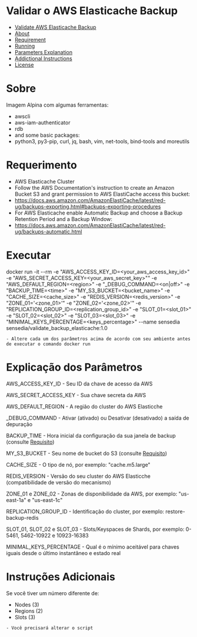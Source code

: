 # Validar o AWS Elasticache Backup

<!-- TOC -->

- [Validate AWS Elasticache Backup](#validate-aws-elasticache-backup)
- [About](#about)
- [Requirement](#requirement)
- [Running](#running)
- [Parameters Explanation](#parameters-explanation)
- [Addictional Instructions](#addictional-instructions)
- [License](#license)

<!-- TOC -->

# Sobre

Imagem Alpina com algumas ferramentas:

- awscli
- aws-iam-authenticator
- rdb
- and some basic packages:
- python3, py3-pip, curl, jq, bash, vim, net-tools, bind-tools and moreutils

# Requerimento

- AWS Elasticache Cluster
- Follow the AWS Documentation's instruction to create an Amazon Bucket S3 and grant permission to AWS ElastiCache access this bucket:
- https://docs.aws.amazon.com/AmazonElastiCache/latest/red-ug/backups-exporting.html#backups-exporting-procedures
- For AWS Elasticache enable Automatic Backup and choose a Backup Retention Period and a Backup Window:
- https://docs.aws.amazon.com/AmazonElastiCache/latest/red-ug/backups-automatic.html

# Executar

docker run -it --rm -e "AWS_ACCESS_KEY_ID=\<your_aws_access_key_id>" -e "AWS_SECRET_ACCESS_KEY=\<your_aws_secret_key>"" -e "AWS_DEFAULT_REGION=\<region>" -e "_DEBUG_COMMAND=<on|off>" -e "BACKUP_TIME=\<time>" -e "MY_S3_BUCKET=\<bucket_name>" -e "CACHE_SIZE=\<cache_size>" -e "REDIS_VERSION=\<redis_version>" -e "ZONE_01='<zone_01>'" -e "ZONE_02='<zone_02>'" -e "REPLICATION_GROUP_ID=\<replication_group_id>" -e "SLOT_01=\<slot_01>" -e "SLOT_02=\<slot_02>" -e "SLOT_03=\<slot_03>" -e "MINIMAL_KEYS_PERCENTAGE=\<keys_percentage>" --name sensedia sensedia/validate_backup_elasticache:1.0

```diferença
- Altere cada um dos parâmetros acima de acordo com seu ambiente antes de executar o comando docker run
```

# Explicação dos Parâmetros

AWS_ACCESS_KEY_ID - Seu ID da chave de acesso da AWS

AWS_SECRET_ACCESS_KEY - Sua chave secreta da AWS

AWS_DEFAULT_REGION - A região do cluster do AWS Elasticche

_DEBUG_COMMAND - Ativar (ativado) ou Desativar (desativado) a saída de depuração

BACKUP_TIME - Hora inicial da configuração da sua janela de backup (consulte [Requisito](#requirement))

MY_S3_BUCKET - Seu nome de bucket do S3 (consulte [Requisito](#requirement))

CACHE_SIZE - O tipo de nó, por exemplo: "cache.m5.large"

REDIS_VERSION - Versão do seu cluster do AWS Elasticche (compatibilidade de versão do mecanismo)

ZONE_01 e ZONE_02 - Zonas de disponibilidade da AWS, por exemplo: "us-east-1a" e "us-east-1c"

REPLICATION_GROUP_ID - Identificação do cluster, por exemplo: restore-backup-redis

SLOT_01, SLOT_02 e SLOT_03 - Slots/Keyspaces de Shards, por exemplo: 0-5461, 5462-10922 e 10923-16383

MINIMAL_KEYS_PERCENTAGE - Qual é o mínimo aceitável para chaves iguais desde o último instantâneo e estado real

# Instruções Adicionais

Se você tiver um número diferente de:

 - Nodes (3)
 - Regions (2)
 - Slots (3)

```diferença
- Você precisará alterar o script
```
